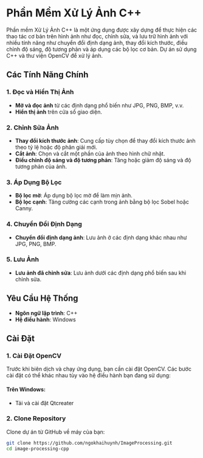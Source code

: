 # Phần Mềm Xử Lý Ảnh C++

Phần mềm Xử Lý Ảnh C++ là một ứng dụng được xây dựng để thực hiện các thao tác cơ bản trên hình ảnh như đọc, chỉnh sửa, và lưu trữ hình ảnh với nhiều tính năng như chuyển đổi định dạng ảnh, thay đổi kích thước, điều chỉnh độ sáng, độ tương phản và áp dụng các bộ lọc cơ bản. Dự án sử dụng C++ và thư viện OpenCV để xử lý ảnh.

## Các Tính Năng Chính

### 1. Đọc và Hiển Thị Ảnh
- **Mở và đọc ảnh** từ các định dạng phổ biến như JPG, PNG, BMP, v.v.
- **Hiển thị ảnh** trên cửa sổ giao diện.

### 2. Chỉnh Sửa Ảnh
- **Thay đổi kích thước ảnh**: Cung cấp tùy chọn để thay đổi kích thước ảnh theo tỷ lệ hoặc độ phân giải mới.
- **Cắt ảnh**: Chọn và cắt một phần của ảnh theo hình chữ nhật.
- **Điều chỉnh độ sáng và độ tương phản**: Tăng hoặc giảm độ sáng và độ tương phản của ảnh.

### 3. Áp Dụng Bộ Lọc
- **Bộ lọc mờ**: Áp dụng bộ lọc mờ để làm mịn ảnh.
- **Bộ lọc cạnh**: Tăng cường các cạnh trong ảnh bằng bộ lọc Sobel hoặc Canny.


### 4. Chuyển Đổi Định Dạng
- **Chuyển đổi định dạng ảnh**: Lưu ảnh ở các định dạng khác nhau như JPG, PNG, BMP.

### 5. Lưu Ảnh
- **Lưu ảnh đã chỉnh sửa**: Lưu ảnh dưới các định dạng phổ biến sau khi chỉnh sửa.

## Yêu Cầu Hệ Thống

- **Ngôn ngữ lập trình**: C++
- **Hệ điều hành**: Windows

## Cài Đặt

### 1. Cài Đặt OpenCV
Trước khi biên dịch và chạy ứng dụng, bạn cần cài đặt OpenCV. Các bước cài đặt có thể khác nhau tùy vào hệ điều hành bạn đang sử dụng:

#### Trên Windows:
- Tải và cài đặt Qtcreater 


### 2. Clone Repository

Clone dự án từ GitHub về máy của bạn:
```bash
git clone https://github.com/ngokhaihuynh/ImageProcessing.git
cd image-processing-cpp
